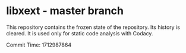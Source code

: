 # libxext - master branch

This repository contains the frozen state of the repository.
Its history is cleared. It is used only for static code
analysis with Codacy.

Commit Time: 1712987864
